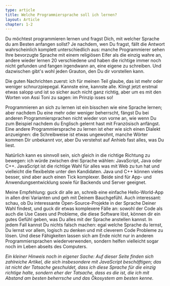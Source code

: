 ```yaml
---
type: article
title: Welche Programmiersprache soll ich lernen?
layout: Article
chapter: 1-2
---
```


Du möchtest programmieren lernen und fragst Dich, mit welcher Sprache du am Besten anfangen sollst? Je nachdem, wen Du fragst, fällt die Antwort wahrscheinlich komplett unterschiedlich aus: manche Programmierer sehen Ihre bevorzugte Sprache mit einem religiösen Eifer als die einzig wahre an, andere wieder lernen 20 verschiedene und haben die richtige immer noch nicht gefunden und fangen irgendwann an, eine eigene zu schreiben. Und dazwischen gibt's wohl jeden Grauton, den Du dir vorstellen kann.

Die guten Nachrichten zuerst: ich für meinen Teil glaube, das ist mehr oder weniger schnurzpiepegal. Kannste eine, kannste alle. Klingt jetzt erstmal etwas salopp und ist so sicher auch nicht ganz richtig, aber um es mit den Worten von Assi Toni zu sagen: im Prinzip isses so!

Programmieren an sich zu lernen ist ein bisschen wie eine Sprache lernen; aber nachdem Du eine mehr oder weniger beherrscht, fängst Du bei anderen Programmiersprachen nicht wieder von vorne an, wie wenn Du zum Beispiel nachdem du Englisch gelernt hast mit Französisch anfängst. Eine andere Programmiersprache zu lernen ist eher wie sich einen Dialekt anzueignen: die Schreibweise ist etwas ungewohnt, manche Wörter kommen Dir unbekannt vor, aber Du verstehst auf Anhieb fast alles, was Du liest.

Natürlich kann es sinnvoll sein, sich gleich in die richtige Richtung zu bewegen: ich würde zwischen drei Sprache wählen: JavaScript, Java oder C++. JavaScript ist die richtige Wahl für alles was mit Web zu tun hat und vielleicht die flexibelste unter den Kandidaten. Java und C++ können vieles besser, sind aber auch einen Tick komplexer. Beide sind für App- und Anwendungsentwicklung sowie für Backends und Server geeignet.

Meine Empfehlung: guck dir alle an, schreib eine einfache Hello-World-App in allen drei Varianten und geh mit Deinem Bauchgefühl. Auch interessant: schau, ob Du interessante Open-Source-Projekte in der Sprache Deiner Wahl findest, und guck dir etwas komplexere Fälle an: sowohl der Code als auch die Use Cases und Probleme, die diese Software löst, können dir ein gutes Gefühl geben, was Du alles mit der Sprache anstellen kannst. In jedem Fall kannst Du nichts falsch machen: egal welche Sprache du lernst, Du lernst vor allem, logisch zu denken und mit cleverem Code Probleme zu lösen. Und diese Fähigkeiten lassen sich am Ende nicht nur in anderen Programmiersprachen wiederverwenden, sondern helfen vielleicht sogar noch im Leben abseits des Computers.

_Ein kleiner Hinweis noch in eigener Sache: Auf dieser Seite finden sich zahlreiche Artikel, die sich insbesondere mit JavaScript beschäftigen; das ist nicht der Tatsache geschuldet, dass ich diese Sprache für die einzig richtige halte, sondern eher der Tatsache, dass es die ist, die ich mit Abstand am besten beherrsche und das Ökosystem am besten kenne._
